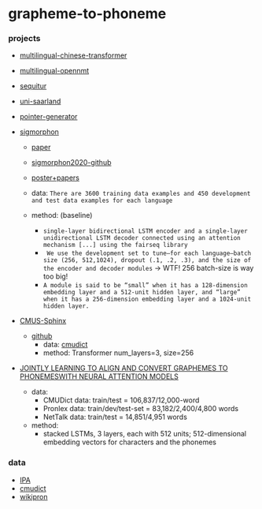 # grapheme-to-phoneme

### projects
* [multilingual-chinese-transformer](https://github.com/kakaobrain/g2pM)
* [multilingual-opennmt](https://github.com/bpopeters/mg2p)
* [sequitur](https://github.com/sequitur-g2p/sequitur-g2p)
* [uni-saarland](https://github.com/akshayjoshii/Speech-Recognition)
* [pointer-generator](https://github.com/nala-cub/g2p-pgt)

* [sigmorphon](https://sigmorphon.github.io/sharedtasks/2020/)
    * [paper](https://www.aclweb.org/anthology/2020.sigmorphon-1.2.pdf)
    * [sigmorphon2020-github](https://github.com/sigmorphon/2020)
    * [poster+papers](https://sigmorphon.github.io/workshops/2020/shared_tasks/)

    * data: `There are 3600 training data examples and 450 development and test data examples for each language`
    * method: (baseline) 
        * `single-layer bidirectional LSTM encoder and a single-layer unidirectional LSTM decoder connected using an attention mechanism [...] using the fairseq library`
        * ` We use the development set to tune—for each language—batch size (256, 512,1024), dropout (.1, .2, .3), and the size of the encoder and decoder modules`
            -> WTF! 256 batch-size is way too big!
        * `A module is said to be “small” when it has a 128-dimension embedding layer and a 512-unit hidden layer, and “large” when it has a 256-dimension embedding layer and a 1024-unit hidden layer.`

* [CMUS-Sphinx](https://cmusphinx.github.io/2016/04/grapheme-to-phoneme-tool-based-on-sequence-to-sequence-learning/)
    * [github](https://github.com/cmusphinx/g2p-seq2seq)
        * data: [cmudict](https://github.com/cmusphinx/cmudict)
        * method: Transformer num_layers=3, size=256
        
* [JOINTLY LEARNING TO ALIGN AND CONVERT GRAPHEMES TO PHONEMESWITH NEURAL ATTENTION MODELS](https://arxiv.org/pdf/1610.06540v1.pdf)
    * data: 
        * CMUDict data: train/test = 106,837/12,000-word
        * Pronlex data: train/dev/test-set =  83,182/2,400/4,800 words
        * NetTalk data: train/test = 14,851/4,951 words
    * method: 
        * stacked LSTMs, 3 layers, each with 512 units; 512-dimensional embedding vectors for characters and  the  phonemes

### data
* [IPA](https://github.com/open-dict-data/ipa-dict)
* [cmudict](https://github.com/cmusphinx/cmudict)
* [wikipron](https://github.com/kylebgorman/wikipron)
